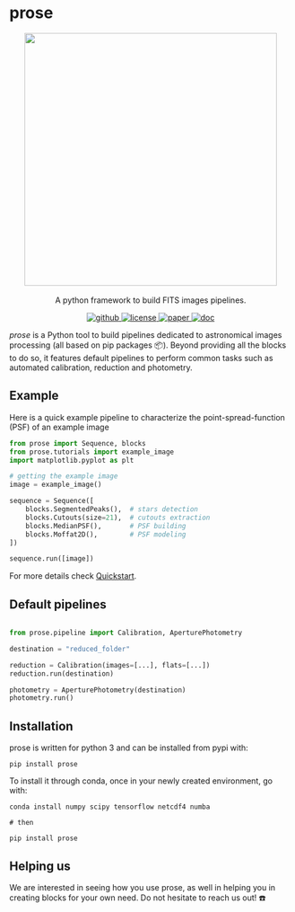 # prose

<p align="center">

  <img width="450" src="https://github.com/lgrcia/prose/blob/master/docs/source/prose_illustration.png">
  <br>  
  <br>
  A python framework to build FITS images pipelines.
  <br>
  <p align="center">
    <a href="https://github.com/lgrcia/prose">
      <img src="https://img.shields.io/badge/github-lgrcia/prose-blue.svg?style=flat" alt="github"/>
    </a>
    <a href="">
      <img src="https://img.shields.io/badge/license-MIT-lightgray.svg?style=flat" alt="license"/>
    </a>
    <a href="https://arxiv.org/abs/2111.02814">
      <img src="https://img.shields.io/badge/paper-yellow.svg?style=flat" alt="paper"/>
    </a>
    <a href="https://lgrcia.github.io/prose-docs">
      <img src="https://img.shields.io/badge/doc-black.svg?style=flat" alt="doc"/>
    </a>
  </p>
</p>

 *prose* is a Python tool to build pipelines dedicated to astronomical images processing (all based on pip packages 📦). Beyond providing all the blocks to do so, it features default pipelines to perform common tasks such as automated calibration, reduction and photometry.

## Example

Here is a quick example pipeline to characterize the point-spread-function (PSF) of an example image


```python
from prose import Sequence, blocks
from prose.tutorials import example_image
import matplotlib.pyplot as plt

# getting the example image
image = example_image()

sequence = Sequence([
    blocks.SegmentedPeaks(),  # stars detection
    blocks.Cutouts(size=21),  # cutouts extraction
    blocks.MedianPSF(),       # PSF building
    blocks.Moffat2D(),        # PSF modeling
])

sequence.run([image])
```

For more details check [Quickstart](https://lgrcia.github.io/prose/build/html/notebooks/quickstart.html).

## Default pipelines


```python

from prose.pipeline import Calibration, AperturePhotometry

destination = "reduced_folder"

reduction = Calibration(images=[...], flats=[...])
reduction.run(destination)

photometry = AperturePhotometry(destination)
photometry.run()

```

## Installation

prose is written for python 3 and can be installed from pypi with:

```shell
pip install prose
```

To install it through conda, once in your newly created environment, go with:


```shell
conda install numpy scipy tensorflow netcdf4 numba

# then 

pip install prose
```

## Helping us

We are interested in seeing how you use prose, as well in helping you in creating blocks for your own need. Do not hesitate to reach us out! ☎️
